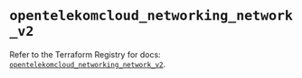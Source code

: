 # `opentelekomcloud_networking_network_v2`

Refer to the Terraform Registry for docs: [`opentelekomcloud_networking_network_v2`](https://registry.terraform.io/providers/opentelekomcloud/opentelekomcloud/1.36.9/docs/resources/networking_network_v2).
